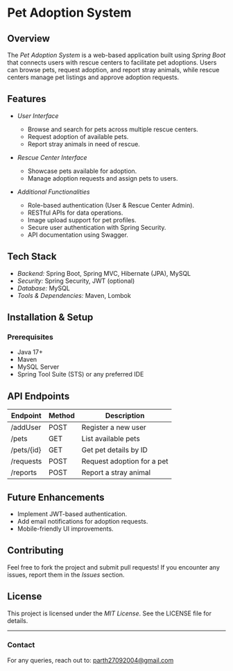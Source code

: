 # Pet Adoption System

## Overview
The *Pet Adoption System* is a web-based application built using *Spring Boot* that connects users with rescue centers to facilitate pet adoptions. Users can browse pets, request adoption, and report stray animals, while rescue centers manage pet listings and approve adoption requests.

## Features
- *User Interface*
  - Browse and search for pets across multiple rescue centers.
  - Request adoption of available pets.
  - Report stray animals in need of rescue.

- *Rescue Center Interface*
  - Showcase pets available for adoption.
  - Manage adoption requests and assign pets to users.

- *Additional Functionalities*
  - Role-based authentication (User & Rescue Center Admin).
  - RESTful APIs for data operations.
  - Image upload support for pet profiles.
  - Secure user authentication with Spring Security.
  - API documentation using Swagger.

## Tech Stack
- *Backend:* Spring Boot, Spring MVC, Hibernate (JPA), MySQL
- *Security:* Spring Security, JWT (optional)
- *Database:* MySQL
- *Tools & Dependencies:* Maven, Lombok

## Installation & Setup
### Prerequisites
- Java 17+
- Maven
- MySQL Server
- Spring Tool Suite (STS) or any preferred IDE


## API Endpoints
| Endpoint | Method | Description |
|----------|--------|-------------|
| /addUser | POST | Register a new user |
| /pets | GET | List available pets |
| /pets/{id} | GET | Get pet details by ID |
| /requests | POST | Request adoption for a pet |
| /reports | POST | Report a stray animal |

## Future Enhancements
- Implement JWT-based authentication.
- Add email notifications for adoption requests.
- Mobile-friendly UI improvements.

## Contributing
Feel free to fork the project and submit pull requests! If you encounter any issues, report them in the *Issues* section.

## License
This project is licensed under the *MIT License*. See the LICENSE file for details.

---
### Contact
For any queries, reach out to: [parth27092004@gmail.com](mailto:parth27092004@gmail.com)
